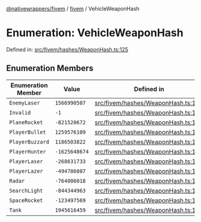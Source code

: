 [@nativewrappers/fivem](../../README.md) / [fivem](../README.md) / VehicleWeaponHash

# Enumeration: VehicleWeaponHash

Defined in: [src/fivem/hashes/WeaponHash.ts:125](https://github.com/nativewrappers/fivem/blob/b9a4f02a0f902a29cccc3c350b3c8379abeb4a1b/src/fivem/hashes/WeaponHash.ts#L125)

## Enumeration Members

| Enumeration Member | Value | Defined in |
| ------ | ------ | ------ |
| <a id="enemylaser"></a> `EnemyLaser` | `1566990507` | [src/fivem/hashes/WeaponHash.ts:135](https://github.com/nativewrappers/fivem/blob/b9a4f02a0f902a29cccc3c350b3c8379abeb4a1b/src/fivem/hashes/WeaponHash.ts#L135) |
| <a id="invalid"></a> `Invalid` | `-1` | [src/fivem/hashes/WeaponHash.ts:126](https://github.com/nativewrappers/fivem/blob/b9a4f02a0f902a29cccc3c350b3c8379abeb4a1b/src/fivem/hashes/WeaponHash.ts#L126) |
| <a id="planerocket"></a> `PlaneRocket` | `-821520672` | [src/fivem/hashes/WeaponHash.ts:129](https://github.com/nativewrappers/fivem/blob/b9a4f02a0f902a29cccc3c350b3c8379abeb4a1b/src/fivem/hashes/WeaponHash.ts#L129) |
| <a id="playerbullet"></a> `PlayerBullet` | `1259576109` | [src/fivem/hashes/WeaponHash.ts:131](https://github.com/nativewrappers/fivem/blob/b9a4f02a0f902a29cccc3c350b3c8379abeb4a1b/src/fivem/hashes/WeaponHash.ts#L131) |
| <a id="playerbuzzard"></a> `PlayerBuzzard` | `1186503822` | [src/fivem/hashes/WeaponHash.ts:132](https://github.com/nativewrappers/fivem/blob/b9a4f02a0f902a29cccc3c350b3c8379abeb4a1b/src/fivem/hashes/WeaponHash.ts#L132) |
| <a id="playerhunter"></a> `PlayerHunter` | `-1625648674` | [src/fivem/hashes/WeaponHash.ts:133](https://github.com/nativewrappers/fivem/blob/b9a4f02a0f902a29cccc3c350b3c8379abeb4a1b/src/fivem/hashes/WeaponHash.ts#L133) |
| <a id="playerlaser"></a> `PlayerLaser` | `-268631733` | [src/fivem/hashes/WeaponHash.ts:130](https://github.com/nativewrappers/fivem/blob/b9a4f02a0f902a29cccc3c350b3c8379abeb4a1b/src/fivem/hashes/WeaponHash.ts#L130) |
| <a id="playerlazer"></a> `PlayerLazer` | `-494786007` | [src/fivem/hashes/WeaponHash.ts:134](https://github.com/nativewrappers/fivem/blob/b9a4f02a0f902a29cccc3c350b3c8379abeb4a1b/src/fivem/hashes/WeaponHash.ts#L134) |
| <a id="radar"></a> `Radar` | `-764006018` | [src/fivem/hashes/WeaponHash.ts:137](https://github.com/nativewrappers/fivem/blob/b9a4f02a0f902a29cccc3c350b3c8379abeb4a1b/src/fivem/hashes/WeaponHash.ts#L137) |
| <a id="searchlight"></a> `SearchLight` | `-844344963` | [src/fivem/hashes/WeaponHash.ts:136](https://github.com/nativewrappers/fivem/blob/b9a4f02a0f902a29cccc3c350b3c8379abeb4a1b/src/fivem/hashes/WeaponHash.ts#L136) |
| <a id="spacerocket"></a> `SpaceRocket` | `-123497569` | [src/fivem/hashes/WeaponHash.ts:128](https://github.com/nativewrappers/fivem/blob/b9a4f02a0f902a29cccc3c350b3c8379abeb4a1b/src/fivem/hashes/WeaponHash.ts#L128) |
| <a id="tank"></a> `Tank` | `1945616459` | [src/fivem/hashes/WeaponHash.ts:127](https://github.com/nativewrappers/fivem/blob/b9a4f02a0f902a29cccc3c350b3c8379abeb4a1b/src/fivem/hashes/WeaponHash.ts#L127) |
